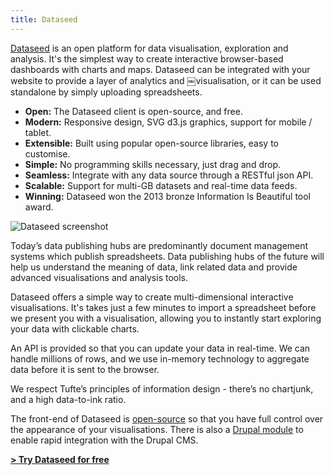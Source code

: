 ```yaml
---
title: Dataseed
---
```


[Dataseed](http://getdataseed.com) is an open platform for data visualisation, exploration and analysis. It's the simplest way to create interactive browser-based dashboards with charts and maps. Dataseed can be integrated with your website to provide a layer of analytics and ￼visualisation, or it can be used standalone by simply uploading spreadsheets.

*   **Open:** The Dataseed client is open-source, and free.
*   **Modern:** Responsive design, SVG d3.js graphics, support for mobile / tablet.
*   **Extensible:** Built using popular open-source libraries, easy to customise.
*   **Simple:** No programming skills necessary, just drag and drop.
*   **Seamless:** Integrate with any data source through a RESTful json API.
*   **Scalable:** Support for multi-GB datasets and real-time data feeds.
*   **Winning:** Dataseed won the 2013 bronze Information Is Beautiful tool award.

![](/img/dataseed-ipad.jpg "Dataseed screenshot") 

Today’s data publishing hubs are predominantly document management systems which publish spreadsheets. Data publishing hubs of the future will help us understand the meaning of data, link related data and provide advanced visualisations and analysis tools. 

Dataseed offers a simple way to create multi-dimensional interactive visualisations. It's takes just a few minutes to import a spreadsheet before we present you with a visualisation, allowing you to instantly start exploring your data with clickable charts. 

An API is provided so that you can update your data in real-time.  We can handle millions of rows, and we use in-memory technology to aggregate data before it is sent to the browser.

We respect Tufte’s principles of information design - there’s no chartjunk, and a high data-to-ink ratio. 

The front-end of Dataseed is [open-source](https://github.com/dataseed/dataseed-visualisation) so that you have full control over the appearance of your visualisations. There is also a [Drupal module](https://drupal.org/project/dataseed) to enable rapid integration with the Drupal CMS.  

**[> Try Dataseed for free](http://getdataseed.com)**